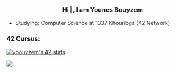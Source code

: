 ### <p align="center"><b>Hi👋, I am Younes Bouyzem</b></p>

- Studying: Computer Science at 1337 Khouribga (42 Network)

### 42 Cursus:
<a href="https://github.com/oakoudad/badge42"><img src="https://badge.mediaplus.ma/greenbinary/ybouyzem" alt="ybouyzem's 42 stats" /></a>


  <p>
    
  </p>
</div>
<img src = "https://github-readme-stats.vercel.app/api?username=ybouyzem&show_icons=true&theme=gruvbox">
<!-- <img src = "https://github-readme-stats.vercel.app/api/top-langs/?username=ybouyzem&layout=compact">
 -->



<!--
**ybouyzem/ybouyzem** is a ✨ _special_ ✨ repository because its `README.md` (this file) appears on your GitHub profile.

Here are some ideas to get you started:

- 🔭 I’m currently working on ...
- 🌱 I’m currently learning ...
- 👯 I’m looking to collaborate on ...
- 🤔 I’m looking for help with ...
- 💬 Ask me about ...
- 📫 How to reach me: ...
- 😄 Pronouns: ...
- ⚡ Fun fact: ...
-->
